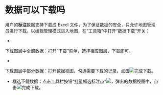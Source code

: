 # 数据可以下载吗

用户的**标注**数据支持下载成 Excel 文件，为了保证数据的安全，只允许地图管理员进行下载。以编辑管理模式进入地图，在“工具箱”中打开“数据下载”开关：

* 
下载图层中全部数据：打开“下载”菜单，选择相应图层，下载即可。

* 
下载图层中部分数据：打开数据视图，勾选需要下载的记录，点击![](https://pic.dituwuyou.com/map%2Fpicture%2Fexport-excel.png)完成下载。

* 框选下载数据：点击工具栏按钮“批量框选标注点”![](https://pic.dituwuyou.com/map%2Fpicture%2Fregion-select.png)，弹出的数据视图中，点击![](https://pic.dituwuyou.com/map%2Fpicture%2Fexport-excel.png)完成下载。


